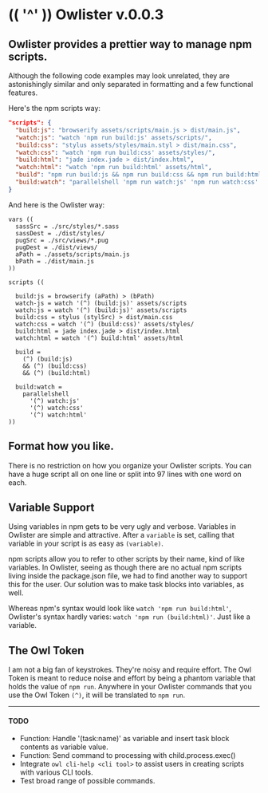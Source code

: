 # (( '^' )) Owlister v.0.0.3

## Owlister provides a prettier way to manage npm scripts.
Although the following code examples may look unrelated, they are astonishingly similar and only separated in formatting and a few functional features.

Here's the npm scripts way:
```json
"scripts": {
  "build:js": "browserify assets/scripts/main.js > dist/main.js",
  "watch:js": "watch 'npm run build:js' assets/scripts/",
  "build:css": "stylus assets/styles/main.styl > dist/main.css",
  "watch:css": "watch 'npm run build:css' assets/styles/",
  "build:html": "jade index.jade > dist/index.html",
  "watch:html": "watch 'npm run build:html' assets/html",
  "build": "npm run build:js && npm run build:css && npm run build:html",
  "build:watch": "parallelshell 'npm run watch:js' 'npm run watch:css' 'npm run watch:html'",
}
```

And here is the Owlister way:  

```
vars ((
  sassSrc = ./src/styles/*.sass
  sassDest = ./dist/styles/
  pugSrc = ./src/views/*.pug
  pugDest = ./dist/views/
  aPath = ./assets/scripts/main.js
  bPath = ./dist/main.js
))

scripts ((

  build:js = browserify (aPath) > (bPath)
  watch-js = watch '(^) (build:js)' assets/scripts
  watch:js = watch '(^) (build:js)' assets/scripts
  build:css = stylus (stylSrc) > dist/main.css
  watch:css = watch '(^) (build:css)' assets/styles/
  build:html = jade index.jade > dist/index.html
  watch:html = watch '(^) build:html' assets/html

  build =
    (^) (build:js)
    && (^) (build:css)
    && (^) (build:html)

  build:watch =
    parallelshell
      '(^) watch:js'
      '(^) watch:css'
      '(^) watch:html'
))
```

## Format how you like.
There is no restriction on how you organize your Owlister scripts. You can have a huge script all on one line or split into 97 lines with one word on each.

## Variable Support
Using variables in npm gets to be very ugly and verbose. Variables in Owlister are simple and attractive. After a `variable` is set, calling that variable in your script is as easy as `(variable)`.

npm scripts allow you to refer to other scripts by their name, kind of like variables. In Owlister, seeing as though there are no actual npm scripts living inside the package.json file, we had to find another way to support this for the user. Our solution was to make task blocks into variables, as well.

Whereas npm's syntax would look like `watch 'npm run build:html'`, Owlister's syntax hardly varies: `watch 'npm run (build:html)'`. Just like a variable.

## The Owl Token
I am not a big fan of keystrokes. They're noisy and require effort. The Owl Token is meant to reduce noise and effort by being a phantom variable that holds the value of `npm run`. Anywhere in your Owlister commands that you use the Owl Token `(^)`, it will be translated to `npm run`.

---
#### TODO
- Function: Handle '(task:name)' as variable and insert task block contents as variable value.
- Function: Send command to processing with child.process.exec()
- Integrate `owl cli-help <cli tool>` to assist users in creating scripts with various CLI tools.
- Test broad range of possible commands.
